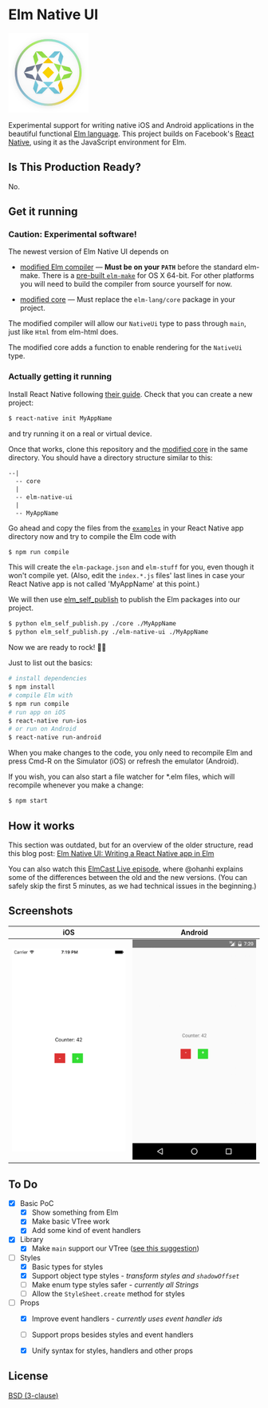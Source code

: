 # Elm Native UI

![](img/elm-native-160.png)

Experimental support for writing native iOS and Android applications in the beautiful functional [Elm language](http://elm-lang.org/).
This project builds on Facebook's [React Native](https://facebook.github.io/react-native/), using it as the JavaScript environment for Elm.


## Is This Production Ready?

No.


## Get it running


### Caution: Experimental software!

The newest version of Elm Native UI depends on

- [modified Elm compiler](/elm-native-ui/elm-compiler/) &mdash; **Must be on your `PATH`** before the standard elm-make. There is a [pre-built `elm-make`](/elm-native-ui/elm-compiler/built/elm-make) for OS X 64-bit. For other platforms you will need to build the compiler from source yourself for now.

- [modified core](/elm-native-ui/core/) &mdash; Must replace the `elm-lang/core` package in your project.

The modified compiler will allow our `NativeUi` type to pass through `main`, just like `Html` from elm-html does.

The modified core adds a function to enable rendering for the `NativeUi` type.


### Actually getting it running

Install React Native following [their guide](https://facebook.github.io/react-native/docs/getting-started.html#content). Check that you can create a new project:
```bash
$ react-native init MyAppName
```

and try running it on a real or virtual device.

Once that works, clone this repository and the [modified core](/elm-native-ui/core/) in the same directory. You should have a directory structure similar to this:

```
--|
  -- core
  |
  -- elm-native-ui
  |
  -- MyAppName
```

Go ahead and copy the files from the [`examples`](examples) in your React Native app directory now and try to compile the Elm code with

```bash
$ npm run compile
```

This will create the `elm-package.json` and `elm-stuff` for you, even though it won't compile yet. (Also, edit the `index.*.js` files' last lines in case your React Native app is not called 'MyAppName' at this point.)

We will then use [elm_self_publish](https://github.com/NoRedInk/elm-ops-tooling#elm_self_publish) to publish the Elm packages into our project.

```bash
$ python elm_self_publish.py ./core ./MyAppName
$ python elm_self_publish.py ./elm-native-ui ./MyAppName
```

Now we are ready to rock! 🤘🎸

Just to list out the basics:

```bash
# install dependencies
$ npm install
# compile Elm with
$ npm run compile
# run app on iOS
$ react-native run-ios
# or run on Android
$ react-native run-android
```

When you make changes to the code, you only need to recompile Elm and press Cmd-R on the Simulator (iOS) or refresh the emulator (Android).

If you wish, you can also start a file watcher for \*.elm files, which will recompile whenever you make a change:

```bash
$ npm start
```


## How it works

This section was outdated, but for an overview of the older structure, read this blog post: [Elm Native UI: Writing a React Native app in Elm](http://ohanhi.github.io/elm-native-ui.html)

You can also watch this [ElmCast Live episode](https://www.livecoding.tv/elmcast/videos/JjbOK-elmcast-live-2), where @ohanhi explains some of the differences between the old and the new versions. (You can safely skip the first 5 minutes, as we had technical issues in the beginning.)


## Screenshots

iOS | Android
----|--------
![](img/screenshot-ios.png) | ![](img/screenshot-android.png)

## To Do

- [x] Basic PoC
  - [x] Show something from Elm
  - [x] Make basic VTree work
  - [x] Add some kind of event handlers
- [x] Library
  - [x] Make `main` support our VTree ([see this suggestion](https://github.com/ohanhi/elm-native/commit/0a35edeb0c21985394b6f3b296140da431aa936c#commitcomment-14303291))
- [ ] Styles
  - [x] Basic types for styles
  - [x] Support object type styles - _transform styles and `shadowOffset`_
  - [ ] Make enum type styles safer - _currently all Strings_
  - [ ] Allow the `StyleSheet.create` method for styles
- [ ] Props
  - [x] Improve event handlers - _currently uses event handler ids_
  - [ ] Support props besides styles and event handlers
  - [x] Unify syntax for styles, handlers and other props


## License

[BSD (3-clause)](LICENSE)
